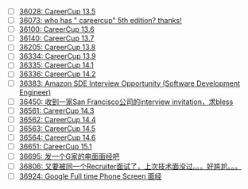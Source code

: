 - [ ] [36028: CareerCup 13.5](http://instant.1point3acres.com/thread/36028)
- [ ] [36073: who has &quot; careercup&quot; 5th edition? thanks!](http://instant.1point3acres.com/thread/36073)
- [ ] [36100: CareerCup 13.6](http://instant.1point3acres.com/thread/36100)
- [ ] [36140: CareerCup 13.7](http://instant.1point3acres.com/thread/36140)
- [ ] [36205: CareerCup 13.8](http://instant.1point3acres.com/thread/36205)
- [ ] [36334: CareerCup 13.9](http://instant.1point3acres.com/thread/36334)
- [ ] [36335: CareerCup 14.1](http://instant.1point3acres.com/thread/36335)
- [ ] [36336: CareerCup 14.2](http://instant.1point3acres.com/thread/36336)
- [ ] [36383: Amazon SDE Interview Opportunity (Software Development Engineer)](http://instant.1point3acres.com/thread/36383)
- [ ] [36450: 收到一家San Francisco公司的interview invitation，求bless](http://instant.1point3acres.com/thread/36450)
- [ ] [36561: CareerCup 14.3](http://instant.1point3acres.com/thread/36561)
- [ ] [36562: CareerCup 14.4](http://instant.1point3acres.com/thread/36562)
- [ ] [36563: CareerCup 14.5](http://instant.1point3acres.com/thread/36563)
- [ ] [36564: CareerCup 14.6](http://instant.1point3acres.com/thread/36564)
- [ ] [36651: CareerCup 15.1](http://instant.1point3acres.com/thread/36651)
- [ ] [36695: 发一个G家的电面面经吧](http://instant.1point3acres.com/thread/36695)
- [ ] [36806: 又要被同一个Recruiter面试了，上次技术面没过。。。好尴尬。。。](http://instant.1point3acres.com/thread/36806)
- [ ] [36924: Google Full time Phone Screen 面经](http://instant.1point3acres.com/thread/36924)
